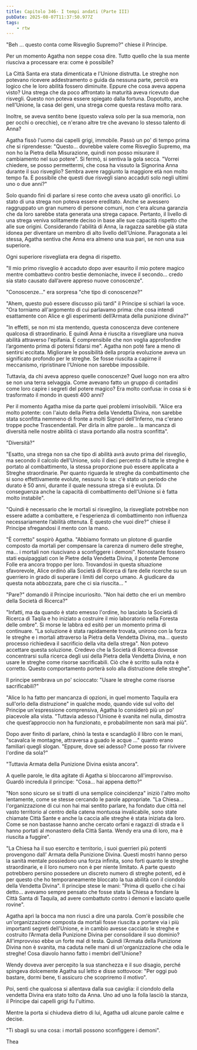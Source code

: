 ```yaml
---
title: Capitolo 346- I tempi andati (Parte III)
pubDate: 2025-08-07T11:37:50.977Z
tags:
    - rtw
---
```











"Beh ... questo conta come Risveglio Supremo?" chiese il Principe.


Per un momento Agatha non seppe cosa dire. Tutto quello che la sua mente riusciva a processare era: come è possibile?


La Città Santa era stata dimenticata e l'Unione distrutta. Le streghe non potevano ricevere addestramento o guida da nessuna parte, perciò era logico che le loro abilità fossero diminuite. Eppure che cosa aveva appena visto? Una strega che da poco affrontato la maturità aveva ricevuto due risvegli. Questo non poteva essere spiegato dalla fortuna. Dopotutto, anche nell'Unione, la casa dei geni, una strega come questa restava molto rara.


Inoltre, se aveva sentito bene (questo valeva solo per la sua memoria, non per occhi o orecchie), ce n'erano altre tre che avevano lo stesso talento di Anna?


Agatha fissò l'uomo dai capelli grigi, immobile. Passò un po' di tempo prima che si riprendesse: "Questo... dovrebbe valere come Risveglio Supremo, ma non ho la Pietra della Misurazione, quindi non posso misurare il cambiamento nel suo potere". Si fermò, si sentiva la gola secca. "Vorrei chiedere, se posso permettermi, che cosa ha vissuto la Signorina Anna durante il suo risveglio? Sembra avere raggiunto la maggiore età non molto tempo fa. È possibile che questi due risvegli siano accaduti solo negli ultimi uno o due anni?"


Solo quando finì di parlare si rese conto che aveva usato gli onorifici. Lo stato di una strega non poteva essere ereditato. Anche se avessero raggruppato un gran numero di persone comuni, non c'era alcuna garanzia che da loro sarebbe stata generata una strega capace. Pertanto, il livello di una strega veniva solitamente deciso in base alle sue capacità rispetto che alle sue origini. Considerando l'abilità di Anna, la ragazza sarebbe già stata idonea per diventare un membro di alto livello dell'Unione. Paragonata a lei stessa, Agatha sentiva che Anna era almeno una sua pari, se non una sua superiore.


Ogni superiore risvegliata era degna di rispetto.


"Il mio primo risveglio è accaduto dopo aver esaurito il mio potere magico mentre combattevo contro bestie demoniache, invece il secondo… credo sia stato causato dall’avere appreso nuove conoscenze".


"Conoscenze..." era sorpresa "che tipo di conoscenze?"


"Ahem, questo può essere discusso più tardi" il Principe si schiarì la voce. "Ora torniamo all'argomento di cui parlavamo prima: che cosa intendi esattamente con Alice e gli esperimenti dell’Armata della punizione divina?"


"In effetti, se non mi sta mentendo, questa conoscenza deve contenere qualcosa di straordinario. E quindi Anna è riuscita a risvegliare una nuova abilità attraverso l'epifania. È comprensibile che non voglia approfondire l’argomento prima di potersi fidarsi me". Agatha non poté fare a meno di sentirsi eccitata. Migliorare le possibilità della propria evoluzione aveva un significato profondo per le streghe. Se fosse riuscita a capirne il meccanismo, ripristinare l'Unione non sarebbe impossibile.


Tuttavia, da chi aveva appreso quelle conoscenze? Quel luogo non era altro se non una terra selvaggia. Come avevano fatto un gruppo di contadini come loro capire i segreti del potere magico? Era molto confusa: in cosa si è trasformato il mondo in questi 400 anni?


Per il momento Agatha mise da parte quei problemi irrisolvibili. "Alice era molto potente: con l'aiuto della Pietra della Vendetta Divina, non sarebbe stata sconfitta nemmeno di fronte a molti Signori dell'Inferno, ma c'erano troppe poche Trascendentali. Per dirla in altre parole... la mancanza di diversità nelle nostre abilità ci stava portando alla nostra sconfitta".


"Diversità?"


"Esatto, una strega non sa che tipo di abilità avrà avuto prima del risveglio, ma secondo il calcolo dell'Unione, solo il dieci percento di tutte le streghe è portato al combattimento, la stessa proporzione può essere applicata a Streghe straordinarie. Per quanto riguarda le streghe da combattimento che si sono effettivamente evolute, nessuno lo sa: c'è stato un periodo che durato è 50 anni, durante il quale nessuna strega si è evoluta. Di conseguenza anche la capacità di combattimento dell'Unione si è fatta molto instabile".


"Quindi è necessario che le mortali si risveglino, la risvegliate potrebbe non essere adatte a combattere, e l'esperienza di combattimento non influenza necessariamente l’abilità ottenuta. È questo che vuoi dire?" chiese il Principe sfregandosi il mento con la mano.


"È corretto" sospirò Agatha. "Abbiamo formato un plotone di guardie composto da mortali per compensare la carenza di numero delle streghe, ma... i mortali non riuscivano a sconfiggere i demoni". Nonostante fossero stati equipaggiati con le Pietre della Vendetta Divina, il potente Demone Folle era ancora troppo per loro. Trovandosi in questa situazione sfavorevole, Alice ordinò alla Società di Ricerca di fare delle ricerche su un guerriero in grado di superare i limiti del corpo umano. A giudicare da questa nota abbozzata, pare che ci sia riuscita... "


"Pare?" domandò il Principe incuriosito. "Non hai detto che eri un membro della Società di Ricerca?"


"Infatti, ma da quando è stato emesso l'ordine, ho lasciato la Società di Ricerca di Taqila e ho iniziato a costruire il mio laboratorio nella Foresta delle ombre". Si morse le labbra ed esitò per un momento prima di continuare. "La soluzione è stata rapidamente trovata, unirono con la forza le streghe e i mortali attraverso la Pietra della Vendetta Divina, ma... questo processo richiedeva il sacrificio della vita della strega". Non potevo accettare questa soluzione. Credevo che la Società di Ricerca dovesse concentrarsi sulla ricerca degli usi della Pietra della Vendetta Divina, e non usare le streghe come risorse sacrificabili. Ciò che è scritto sulla nota è corretto. Questo comportamento porterà solo alla distruzione delle streghe".


Il principe sembrava un po' scioccato: "Usare le streghe come risorse sacrificabili?"


"Alice lo ha fatto per mancanza di opzioni, in quel momento Taquila era sull'orlo della distruzione" in qualche modo, quando vide sul volto del Principe un'espressione comprensiva, Agatha lo considerò più un po' piacevole alla vista. "Tuttavia adesso l'Unione è svanita nel nulla, dimostra che quest’approccio non ha funzionato, e probabilmente non sarà mai più".


Dopo aver finito di parlare, chinò la testa e scandagliò il libro con le mani, "scavalca le montagne, attraversa a guado le acque ..." quanto erano familiari quegli slogan. "Eppure, dove sei adesso? Come posso far rivivere l'ordine da sola?"


"Tuttavia Armata della Punizione Divina esista ancora".


A quelle parole, le dita agitate di Agatha si bloccarono all'improvviso. Guardò incredula il principe: "Cosa... hai appena detto?"


"Non sono sicuro se si tratti di una semplice coincidenza" iniziò l'altro molto lentamente, come se stesse cercando le parole appropriate. "La Chiesa... l'organizzazione di cui non hai mai sentito parlare, ha fondato due città nel vasto territorio al centro della catena montuosa invalicabile, sono state chiamate Città Sante e anche la caccia alle streghe è stata iniziata da loro. Come se non bastasse hanno anche cercato orfani e ragazzi di strada e li hanno portati al monastero della Città Santa. Wendy era una di loro, ma è riuscita a fuggire".


"La Chiesa ha il suo esercito e territorio, i suoi guerrieri più potenti provengono dall' Armata della Punizione Divina. Questi mostri hanno perso la sanità mentale possiedono una forza infinita, sono forti quanto le streghe straordinarie, e il loro numero non è per niente limitato. A parte questo potrebbero persino possedere un discreto numero di streghe potenti, ed è per questo che ho temporaneamente bloccato la tua abilità con il ciondolo della Vendetta Divina". Il principe stese le mani: "Prima di quello che ci hai detto... avevamo sempre pensato che fosse stata la Chiesa a fondare la Città Santa di Taquila, ad avere combattuto contro i demoni e lasciato quelle rovine".


Agatha aprì la bocca ma non riuscì a dire una parola. Com'è possibile che un'organizzazione composta da mortali fosse riuscita a portare via i più importanti segreti dell'Unione, e in cambio avesse cacciato le streghe e costruito l’Armata della Punizione Divina per consolidare il suo dominio? All'improvviso ebbe un forte mal di testa. Quindi l’Armata della Punizione Divina non è svanita, ma caduta nelle mani di un'organizzazione che odia le streghe! Cosa diavolo hanno fatto i membri dell'Unione?


Wendy doveva aver percepito la sua stanchezza e il suo disagio, perché spingeva dolcemente Agatha sul letto e disse sottovoce: "Per oggi può bastare, dormi bene, ti assicuro che scopriremo il motivo".


Poi, sentì che qualcosa si allentava dalla sua caviglia: il ciondolo della vendetta Divina era stato tolto da Anna. Uno ad uno la folla lasciò la stanza, il Principe dai capelli grigi fu l'ultimo.


Mentre la porta si chiudeva dietro di lui, Agatha udì alcune parole calme e decise.


"Ti sbagli su una cosa: i mortali possono sconfiggere i demoni".


Thea
                                


                                



